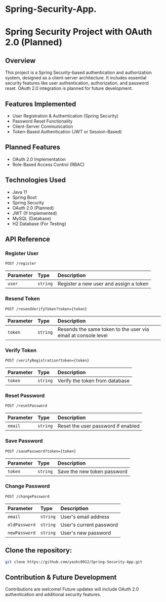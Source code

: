 # Spring-Security-App.

# Spring Security Project with OAuth 2.0 (Planned)

## Overview

This project is a Spring Security-based authentication and authorization system, designed as a client-server architecture. It includes essential security features like user authentication, authorization, and password reset. OAuth 2.0 integration is planned for future development.

## Features Implemented

- User Registration & Authentication (Spring Security)
- Password Reset Functionality
- Client-Server Communication
- Token-Based Authentication (JWT or Session-Based)

## Planned Features

- OAuth 2.0 Implementation
- Role-Based Access Control (RBAC)

## Technologies Used

- Java 11
- Spring Boot
- Spring Security
- OAuth 2.0 (Planned)
- JWT (If Implemented)
- MySQL (Database)
- H2 Database (For Testing)

## API Reference

### Register User
```http
POST /register
```
| Parameter | Type     | Description |
| :-------- | :------- | :---------- |
| `user`    | `string` | Register a new user and assign a token |

### Resend Token
```http
POST /resendVerifyToken?token={token}
```
| Parameter | Type     | Description |
| :-------- | :------- | :---------- |
| `token`   | `string` | Resends the same token to the user via email at console level |

### Verify Token
```http
POST /verifyRegistration?token={token}
```
| Parameter | Type     | Description |
| :-------- | :------- | :---------- |
| `token`   | `string` | Verify the token from database |

### Reset Password
```http
POST /resetPassword
```
| Parameter | Type     | Description |
| :-------- | :------- | :---------- |
| `email`   | `string` | Reset the user password if enabled |

### Save Password
```http
POST /savePassword?token={token}
```
| Parameter | Type     | Description |
| :-------- | :------- | :---------- |
| `token`   | `string` | Save the new token password |

### Change Password
```http
POST /changePassword
```
| Parameter      | Type     | Description |
| :------------ | :------- | :---------- |
| `email`       | `string` | User's email address |
| `oldPassword` | `string` | User's current password |
| `newPassword` | `string` | User's new password |

## Clone the repository:

```sh
git clone https://github.com/yashc0912/Spring-Security-App.git
```

## Contribution & Future Development

Contributions are welcome! Future updates will include OAuth 2.0 authentication and additional security features.